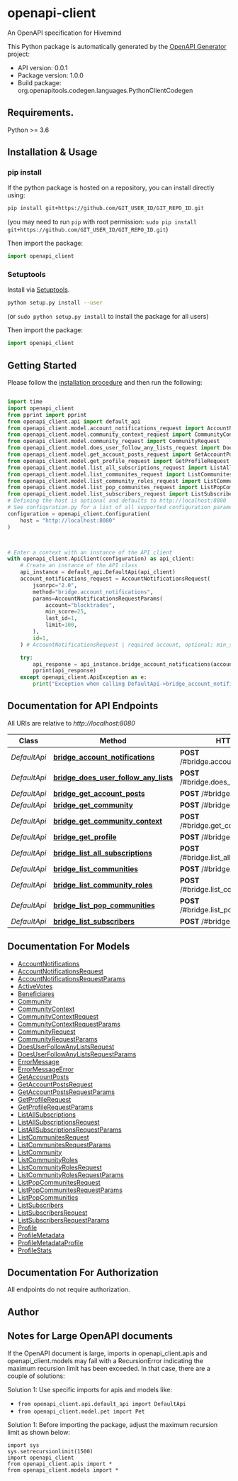 # openapi-client
An OpenAPI specification for Hivemind

This Python package is automatically generated by the [OpenAPI Generator](https://openapi-generator.tech) project:

- API version: 0.0.1
- Package version: 1.0.0
- Build package: org.openapitools.codegen.languages.PythonClientCodegen

## Requirements.

Python >= 3.6

## Installation & Usage
### pip install

If the python package is hosted on a repository, you can install directly using:

```sh
pip install git+https://github.com/GIT_USER_ID/GIT_REPO_ID.git
```
(you may need to run `pip` with root permission: `sudo pip install git+https://github.com/GIT_USER_ID/GIT_REPO_ID.git`)

Then import the package:
```python
import openapi_client
```

### Setuptools

Install via [Setuptools](http://pypi.python.org/pypi/setuptools).

```sh
python setup.py install --user
```
(or `sudo python setup.py install` to install the package for all users)

Then import the package:
```python
import openapi_client
```

## Getting Started

Please follow the [installation procedure](#installation--usage) and then run the following:

```python

import time
import openapi_client
from pprint import pprint
from openapi_client.api import default_api
from openapi_client.model.account_notifications_request import AccountNotificationsRequest
from openapi_client.model.community_context_request import CommunityContextRequest
from openapi_client.model.community_request import CommunityRequest
from openapi_client.model.does_user_follow_any_lists_request import DoesUserFollowAnyListsRequest
from openapi_client.model.get_account_posts_request import GetAccountPostsRequest
from openapi_client.model.get_profile_request import GetProfileRequest
from openapi_client.model.list_all_subscriptions_request import ListAllSubscriptionsRequest
from openapi_client.model.list_communites_request import ListCommunitesRequest
from openapi_client.model.list_community_roles_request import ListCommunityRolesRequest
from openapi_client.model.list_pop_communites_request import ListPopCommunitesRequest
from openapi_client.model.list_subscribers_request import ListSubscribersRequest
# Defining the host is optional and defaults to http://localhost:8080
# See configuration.py for a list of all supported configuration parameters.
configuration = openapi_client.Configuration(
    host = "http://localhost:8080"
)



# Enter a context with an instance of the API client
with openapi_client.ApiClient(configuration) as api_client:
    # Create an instance of the API class
    api_instance = default_api.DefaultApi(api_client)
    account_notifications_request = AccountNotificationsRequest(
        jsonrpc="2.0",
        method="bridge.account_notifications",
        params=AccountNotificationsRequestParams(
            account="blocktrades",
            min_score=25,
            last_id=1,
            limit=100,
        ),
        id=1,
    ) # AccountNotificationsRequest | required account, optional: min_score, last_id, limit

    try:
        api_response = api_instance.bridge_account_notifications(account_notifications_request)
        pprint(api_response)
    except openapi_client.ApiException as e:
        print("Exception when calling DefaultApi->bridge_account_notifications: %s\n" % e)
```

## Documentation for API Endpoints

All URIs are relative to *http://localhost:8080*

Class | Method | HTTP request | Description
------------ | ------------- | ------------- | -------------
*DefaultApi* | [**bridge_account_notifications**](docs/DefaultApi.md#bridge_account_notifications) | **POST** /#bridge.account_notifications | 
*DefaultApi* | [**bridge_does_user_follow_any_lists**](docs/DefaultApi.md#bridge_does_user_follow_any_lists) | **POST** /#bridge.does_user_follow_any_lists | 
*DefaultApi* | [**bridge_get_account_posts**](docs/DefaultApi.md#bridge_get_account_posts) | **POST** /#bridge.get_account_posts | 
*DefaultApi* | [**bridge_get_community**](docs/DefaultApi.md#bridge_get_community) | **POST** /#bridge.get_community | 
*DefaultApi* | [**bridge_get_community_context**](docs/DefaultApi.md#bridge_get_community_context) | **POST** /#bridge.get_community_context | 
*DefaultApi* | [**bridge_get_profile**](docs/DefaultApi.md#bridge_get_profile) | **POST** /#bridge.get_profile | 
*DefaultApi* | [**bridge_list_all_subscriptions**](docs/DefaultApi.md#bridge_list_all_subscriptions) | **POST** /#bridge.list_all_subscriptions | 
*DefaultApi* | [**bridge_list_communities**](docs/DefaultApi.md#bridge_list_communities) | **POST** /#bridge.list_communities | 
*DefaultApi* | [**bridge_list_community_roles**](docs/DefaultApi.md#bridge_list_community_roles) | **POST** /#bridge.list_community_roles | 
*DefaultApi* | [**bridge_list_pop_communities**](docs/DefaultApi.md#bridge_list_pop_communities) | **POST** /#bridge.list_pop_communities | 
*DefaultApi* | [**bridge_list_subscribers**](docs/DefaultApi.md#bridge_list_subscribers) | **POST** /#bridge.list_subscribers | 


## Documentation For Models

 - [AccountNotifications](docs/AccountNotifications.md)
 - [AccountNotificationsRequest](docs/AccountNotificationsRequest.md)
 - [AccountNotificationsRequestParams](docs/AccountNotificationsRequestParams.md)
 - [ActiveVotes](docs/ActiveVotes.md)
 - [Beneficiares](docs/Beneficiares.md)
 - [Community](docs/Community.md)
 - [CommunityContext](docs/CommunityContext.md)
 - [CommunityContextRequest](docs/CommunityContextRequest.md)
 - [CommunityContextRequestParams](docs/CommunityContextRequestParams.md)
 - [CommunityRequest](docs/CommunityRequest.md)
 - [CommunityRequestParams](docs/CommunityRequestParams.md)
 - [DoesUserFollowAnyListsRequest](docs/DoesUserFollowAnyListsRequest.md)
 - [DoesUserFollowAnyListsRequestParams](docs/DoesUserFollowAnyListsRequestParams.md)
 - [ErrorMessage](docs/ErrorMessage.md)
 - [ErrorMessageError](docs/ErrorMessageError.md)
 - [GetAccountPosts](docs/GetAccountPosts.md)
 - [GetAccountPostsRequest](docs/GetAccountPostsRequest.md)
 - [GetAccountPostsRequestParams](docs/GetAccountPostsRequestParams.md)
 - [GetProfileRequest](docs/GetProfileRequest.md)
 - [GetProfileRequestParams](docs/GetProfileRequestParams.md)
 - [ListAllSubscriptions](docs/ListAllSubscriptions.md)
 - [ListAllSubscriptionsRequest](docs/ListAllSubscriptionsRequest.md)
 - [ListAllSubscriptionsRequestParams](docs/ListAllSubscriptionsRequestParams.md)
 - [ListCommunitesRequest](docs/ListCommunitesRequest.md)
 - [ListCommunitesRequestParams](docs/ListCommunitesRequestParams.md)
 - [ListCommunity](docs/ListCommunity.md)
 - [ListCommunityRoles](docs/ListCommunityRoles.md)
 - [ListCommunityRolesRequest](docs/ListCommunityRolesRequest.md)
 - [ListCommunityRolesRequestParams](docs/ListCommunityRolesRequestParams.md)
 - [ListPopCommunitesRequest](docs/ListPopCommunitesRequest.md)
 - [ListPopCommunitesRequestParams](docs/ListPopCommunitesRequestParams.md)
 - [ListPopCommunities](docs/ListPopCommunities.md)
 - [ListSubscribers](docs/ListSubscribers.md)
 - [ListSubscribersRequest](docs/ListSubscribersRequest.md)
 - [ListSubscribersRequestParams](docs/ListSubscribersRequestParams.md)
 - [Profile](docs/Profile.md)
 - [ProfileMetadata](docs/ProfileMetadata.md)
 - [ProfileMetadataProfile](docs/ProfileMetadataProfile.md)
 - [ProfileStats](docs/ProfileStats.md)


## Documentation For Authorization

 All endpoints do not require authorization.

## Author




## Notes for Large OpenAPI documents
If the OpenAPI document is large, imports in openapi_client.apis and openapi_client.models may fail with a
RecursionError indicating the maximum recursion limit has been exceeded. In that case, there are a couple of solutions:

Solution 1:
Use specific imports for apis and models like:
- `from openapi_client.api.default_api import DefaultApi`
- `from openapi_client.model.pet import Pet`

Solution 1:
Before importing the package, adjust the maximum recursion limit as shown below:
```
import sys
sys.setrecursionlimit(1500)
import openapi_client
from openapi_client.apis import *
from openapi_client.models import *
```

